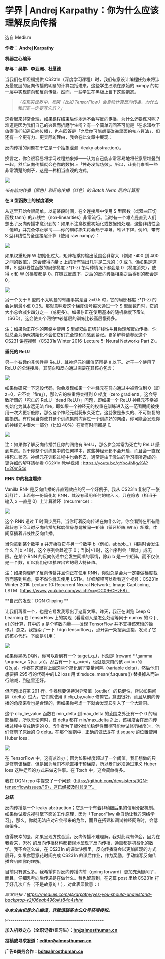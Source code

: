 # 学界 | Andrej Karpathy：你为什么应该理解反向传播

选自 Medium

**作者： Andrej Karpathy**

**机器之心编译**

**参与：吴攀、李亚洲、杜夏德**

当我们在斯坦福提供 CS231n（深度学习课程）时，我们有意设计编程任务来将涉及最底层的反向传播的明确的计算包括进来。这些学生必须在原始的 numpy 的每一层中实现前向和反向传播。然而，一些学生在黑板上留下这些抱怨。

> *「在现实世界中，框架（比如 TensorFlow）会自动计算反向传播，为什么我们还一定要写它们？」*

这看起来非常合理，如果课程结束后你永远不会写反向传播，为什么还要练习呢？难道是因为我们自己的兴趣而折磨学生吗？有一个简单的回答可能是「在求知欲下值得我们知道反向传播」，也有回答是「之后你可能想要改进里面的核心算法」，但还有一个更有力、更实际的理由，我会在此文章中展现：

反向传播的问题在于它是一个抽象泄漏（leaky abstraction）。

换言之，你会很容易将学习过程抽象掉——认为自己能非常容易地将任意层堆叠到一起，然后反向传播就会在你的数据上「神奇发挥功效」。所以，让我们来看一些非常清楚的例子，这是一种相当直观的方式。

![](img/1616c77160067a3f9bdd070029482c46.jpg)

*带有前向传播（黑色）和反向传播（红色）的 Batch Norm 层的计算图*

**在 S 型函数上的梯度消失**

从这里开始会很简单。以前某段时间，在全连接层中使用 S 型函数（或双曲正切函数 tanh）的非线性（non-linearities）非常流行。当时有一个难点是直到人们想出了反向传播才意识到的：如果不注意权重初始化或数据预处理，这些非线性会「饱和」并完全停止学习——你的训练损失将会趋于平坦，难以下降。例如，带有 S 型非线性的全连接层计算（使用 raw numpy）：

![](img/97aecc605a3c44248732a5b9c394b4e7.jpg) 

如果权重矩阵 W 初始化过大，矩阵相乘的输出范围会非常大（例如 -400 到 400 之间的数值），这会使得向量 z 上的所有输出几乎是二元的：0 或 1。但如果是这样，S 型非线性函数的局部梯度 z*(1-z) 在两种情况下都会是 0（梯度消失），使得 x 和 W 的梯度都是 0。在链式反应下，之后的反向传播相乘之后得到的都会是 0。

![](img/93b1fa6ae4f0b634e39484b9b2c02ee9.jpg) 

另一个关于 S 型的不太明显的有趣事实是当 z=0.5 时，它的局部梯度 z*(1-z) 的会达到最小值 0.25。那就意味着这个梯度信号每次通过一个 S 型函数门时，它的大小总会减少四分之一（或更多）。如果你正在使用基本的随机梯度下降法（SGD），这会使某个网络中较低层的训练比较高层慢得多。

注：如果你正在你的网络中使用 S 型或双曲正切非线性并且你理解反向传播，你就总会为确保初始化不会使它们完全饱和而感到紧张。更多解释请参阅这个 CS231 讲座视频（CS231n Winter 2016: Lecture 5: Neural Networks Part 2）。

**垂死的 ReLU**

另一个有趣的非线性是 ReLU，其神经元的阈值范围是 0 以下。对于一个使用了 ReLU 的全连接层，其前向和反向通过需要在其核心包含：

![](img/9b71fc6ff9c59b829ca9f946df077b9e.jpg) 

如果你研究一下这段代码，你会发现如果一个神经元在前向通过中被嵌位到 0（即 z=0，它不会「fire」），那么它的权重将会得到 0 梯度（zero gradient）。这会导致所谓的「死亡的 ReLU（dead ReLU）」问题，即如果一个 ReLU 神经元不幸被初始化为其永远无法 fire，即如果一个神经元的权重在训练进入这一范围期间被使用一次大更新敲除，那么这个神经元就将永久死亡。这就像是永久的、不可恢复的脑损伤。有时候当你使其整个训练集前向穿过一个训练好的网络，你可能会发现你的神经元中很大一部分（比如 40%）在所有时间都是 0.

![](img/67524bb1d2ff1f5fa961e1d8a1c4553d.jpg) 

注：如果你了解反向传播并且你的网络有 ReLU，那么你会常常为死亡的 ReLU 感到焦虑。对于你整个训练集中的任何样本，这些神经元都不会开启，而且会一直保持死亡状态。神经元在训练过程中也会死去，通常是由于激进的学习率所造成的。更详细的解释请参看 CS231n 教学视频：https://youtu.be/gYpoJMlgyXA?t=20m54s

**RNN 中的梯度爆炸**

Vanilla RNN 是反向传播的非直观效应的另一个好例子。我从 CS231n 复制了一张幻灯片，上面有一份简化的 RNN，其没有采用任何的输入 x，只在隐态（相当于输入 x 一直是 0）上计算循环（recurrence）：

![](img/0ff2497f29ff1300583dc86f4afac591.jpg)

这个 RNN 通过 T 时间步展开。当你盯着反向传递在做什么时，你会看到在所有隐藏状态下会及时反向传播的梯度信号总是被同一矩阵（循环矩阵 Whh）相乘，中间穿插着非线性反向传播。

当你拿到某个数字 a 并开始将它与另一个数字 b（例如，a*b*b*b*b...）相乘时会发生什么？|b|<1 时，这个序列会趋近于 0；当|b|>1 时，这个序列会「爆炸」成无限。在某个 RNN 的反向传递中会发生同样的事情，除非 b 是一个矩阵，而不仅仅是一个数，所以我们必须推理出它的最大特征值。

注：如果你理解了反向传播并且你正在使用 RNN，你就总是会为一定要做梯度裁剪而感到焦虑，要不然你就去使用 LSTM。详细解释可以看看这个视频：CS231n Winter 2016: Lecture 10: Recurrent Neural Networks, Image Captioning, LSTM（https://www.youtube.com/watch?v=yCC09vCHzF8）

**自己的发现：DQN Clipping **

让我们再看一个，也是它启发我写出了这篇文章。昨天，我正在浏览 Deep Q Learning 在 TensorFlow 上的实现（看看别人是怎么处理等同于 numpy 的 Q [:, a] 的计算，其中的 a 是个整数向量——发现 TensorFlow 并不支持该繁琐的操作。）总之，我搜索了一下「dqn tensorflow」，点开第一条搜索连接，发现了它的核心代码，下面是引用：

![](img/d83f18be6464120ed1879c8aba28c34a.jpg) 

如果你熟悉 DQN，你可以看到有一个 target_q_t，也就是 [reward * \gamma \argmax_a Q(s』,a)]，然后有一个 q_acted，也就是采用的该 action 的 Q(s,a)。作者在这里将上面这两个简化到了变量间隔（variable delta），然后他们想要把 295 行的代码中的 L2 loss 用 tf.reduce_mean(tf.square()) 替换掉从而进行缩减，到这里还好。

但问题出在第 291 行。作者想要保持对异常值（outlier）的稳健性，所以如果间隔（delta）过大，它们就使用 tf.clip_by_value 修剪它。意图很好，而且从前向传播的角度来看也是合理的，但如果你考虑一下就会发现它引入了一个大漏洞。

这个 clip_by_value 函数在 min_delta 到 max_delta 的范围之外还有一个 0 的局部梯度，所以无论何时，该 delta 都在 min/max_delta 之上，该梯度会在反向传播过程中变成确定的 0。当作者为了额外增加稳健性而很可能尝试修剪梯度时，他们修剪了原始的 Q delta。在那个案例中，正确的做法是在 tf.square 的位置使用 Huber loss：

![](img/ec3b6356b8218fc480ba25abe5b02b8a.jpg)

在 TensorFlow 中，这有点难办；因为如果梯度超过了一个阈值，我们想做的只是修剪该梯度，但是因为我们不能直接干预梯度，所以我们必须通过定义 Huber loss 这种迂回的方式来做这件事。在 Torch 中，这会简单得多。

我在 DQN repo 中提交了一个问题（https://github.com/devsisters/DQN-tensorflow/issues/16），这已经被及时修复了。

**总结**

反向传播是一个 leaky abstraction；它是一个有着非琐细后果的信用分配机制。如果你试着忽视引擎下面的工作原理，因为「TensorFlow 会自动让我的网络学习」，那么，你就无法应对它会带来的危险，而且在搭建和调试神经网络时，会低效很多。

值得庆幸的是，如果呈现方式合适，反向传播不难理解。我对此深有体会，因为在我看来，95% 的反向传播材料都错误地呈现了反向传播，通篇都是机械化的数学。我不会这么做，在 CS231n 的课堂讲解里，反向传播将会以更加直观的方式展开。如果你愿意花时间完成 CS231n 的课后作业，作为奖励，手动编写反向传播会巩固你的理解。

目前只有这么多。我希望你对反向传播向前（going forward）更加充满疑问了，而且，仔细思考向后传递是在做什么。我也留意到，在这篇 post 里给 CS231n 打了好几次广告（不是故意的！），对此表示歉意：）

*原文链接：https://medium.com/@karpathy/yes-you-should-understand-backprop-e2f06eab496b#.t84o4shhe*

***©本文由机器之心编译，***转载请联系本公众号获得授权***。***

✄------------------------------------------------

**加入机器之心（全职记者/实习生）：hr@almosthuman.cn**

**投稿或寻求报道：editor@almosthuman.cn**

**广告&商务合作：bd@almosthuman.cn**